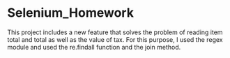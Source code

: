 # Selenium_Homework

This project includes a new feature that solves the problem of reading item total and total as well as the value of tax. 
For this purpose, I used the regex module and used the re.findall function and the join method.
